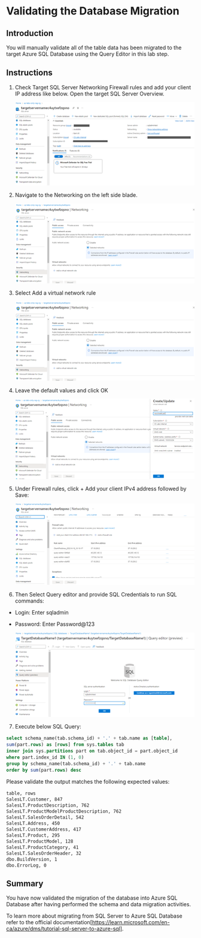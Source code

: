 # Validating the Database Migration

## Introduction

You will manually validate all of the table data has been migrated to the target Azure SQL Database using the Query Editor in this lab step.

## Instructions

1. Check Target SQL Server Networking Firewall rules and add your client IP address like below. Open the target SQL Server Overview.

    ![DMS](assets/1.png)

2. Navigate to the Networking on the left side blade.

    ![DMS](assets/2.png)

3. Select Add a virtual network rule

    ![DMS](assets/3.png)

4. Leave the default values and click OK

    ![DMS](assets/4.png)

5. Under Firewall rules, click + Add your client IPv4 address followed by Save:

    ![DMS](assets/5.png)

6. Then Select Query editor and provide SQL Credentials to run SQL commands:
  - Login: Enter sqladmin
  - Password: Enter Password@123

    ![DMS](assets/7.png)

7. Execute below SQL Query: 

``` SQL
select schema_name(tab.schema_id) + '.' + tab.name as [table],
sum(part.rows) as [rows] from sys.tables tab        
inner join sys.partitions part on tab.object_id = part.object_id
where part.index_id IN (1, 0)
group by schema_name(tab.schema_id) + '.' + tab.name
order by sum(part.rows) desc
```

Please validate the output matches the following expected values:

```
table, rows
SalesLT.Customer, 847
SalesLT.ProductDescription, 762
SalesLT.ProductModelProductDescription, 762
SalesLT.SalesOrderDetail, 542
SalesLT.Address, 450
SalesLT.CustomerAddress, 417
SalesLT.Product, 295
SalesLT.ProductModel, 128
SalesLT.ProductCategory, 41
SalesLT.SalesOrderHeader, 32
dbo.BuildVersion, 1
dbo.ErrorLog, 0
```

## Summary
You have now validated the migration of the database into Azure SQL Database after having performed the schema and data migration activities. 

To learn more about migrating from SQL Server to Azure SQL Database refer to the official documentation[https://learn.microsoft.com/en-ca/azure/dms/tutorial-sql-server-to-azure-sql].

